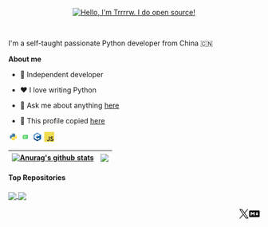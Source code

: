 <p align="center"><a href="https://www.trrw.tech"><img width="50%" alt="Hello, I'm Trrrrw. I do open source!" src="https://count.getloli.com/get/@Trrrrw" /></a></p>

<br />

I'm a self-taught passionate Python developer from China 🇨🇳

**About me**

- 💼 Independent developer

- ❤️ I love writing Python

- 💬 Ask me about anything [here](https://github.com/Trrrrw/Trrrrw/issues)

- 🌹 This profile copied [here](https://github.com/anuraghazra)

<code><img height="20" alt="python" src="https://raw.githubusercontent.com/github/explore/80688e429a7d4ef2fca1e82350fe8e3517d3494d/topics/python/python.png"></code>
<code><img height="20" alt="qt" src="https://raw.githubusercontent.com/github/explore/bc2367726201f1c5a6733d7ccd209a2e7b90a756/topics/qt/qt.png"></code>
<code><img height="20" alt="qt" src="https://raw.githubusercontent.com/github/explore/f3e22f0dca2be955676bc70d6214b95b13354ee8/topics/c/c.png"></code>
<code><img height="20" alt="javascript" src="https://raw.githubusercontent.com/github/explore/80688e429a7d4ef2fca1e82350fe8e3517d3494d/topics/javascript/javascript.png"></code>    


| <a href="https://github.com/Trrrrw?tab=repositories&sort=stargazers"><img align="center" src="https://github-readme-stats.vercel.app/api?username=Trrrrw&show_icons=true&include_all_commits=true&theme=buefy&hide_border=true" alt="Anurag's github stats" /></a> | <a href="https://github.com/Trrrrw?tab=repositories"><img align="center" src="https://github-readme-stats.vercel.app/api/top-langs/?username=Trrrrw&layout=compact&theme=buefy&hide_border=true" /></a> |
| ------------- | ------------- |

#### Top Repositories


<a href="https://github.com/Trrrrw/hoyo_calendar">
  <img align="center" src="https://github-readme-stats.vercel.app/api/pin/?username=Trrrrw&repo=hoyo_calendar&theme=buefy" />
</a>
<a href="https://github.com/Trrrrw/hoyo_video">
  <img align="center" src="https://github-readme-stats.vercel.app/api/pin/?username=Trrrrw&repo=hoyo_video&theme=buefy" />
</a>

<br />
<br />

<a href="https://github.com/anuraghazra">
  <img align="right" alt="Anurag Hazra | GitHub" width="21px" src="https://raw.githubusercontent.com/github/explore/80688e429a7d4ef2fca1e82350fe8e3517d3494d/topics/markdown/markdown.png" />
</a>
<a href="https://twitter.com/trrrrrrrw">
  <img align="right" alt="Anurag Hazra | Twitter" width="21px" src="https://raw.githubusercontent.com/Trrrrw/Trrrrw/master/assets/x.svg" />
</a>
